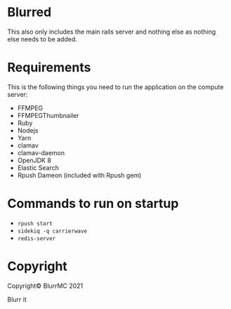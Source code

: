# Blurred
This also only includes the main rails server and nothing else as nothing else needs to be added.
# Requirements
This is the following things you need to run the application on the compute server:
*  FFMPEG
*  FFMPEGThumbnailer
*  Ruby
*  Nodejs
*  Yarn
*  clamav
*  clamav-daemon
*  OpenJDK 8
*  Elastic Search
*  Rpush Dameon (included with Rpush gem)
# Commands to run on startup
* `rpush start`
* `sidekiq -q carrierwave`
* `redis-server`
# Copyright
Copyright© BlurrMC 2021

Blurr it
